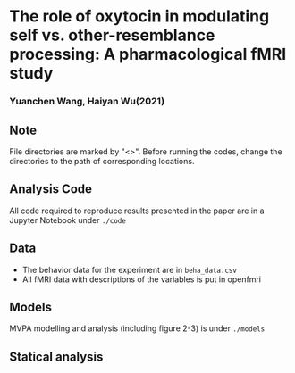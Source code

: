 # The role of oxytocin in modulating self vs. other-resemblance processing: A pharmacological fMRI study

### Yuanchen Wang, Haiyan Wu(2021)



## Note
File directories are marked by "\<\>". Before running the codes, change the directories to the path of corresponding locations.


## Analysis Code

All code required to reproduce results presented in the paper are in a Jupyter Notebook under `./code`

## Data


- The behavior data for the experiment are in `beha_data.csv`
- All fMRI data with descriptions of the variables is put in openfmri

## Models

MVPA modelling and analysis (including figure 2-3) is under `./models`

## Statical analysis
